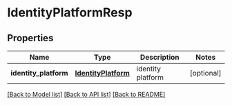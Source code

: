 # IdentityPlatformResp

## Properties
Name | Type | Description | Notes
------------ | ------------- | ------------- | -------------
**identity_platform** | [**IdentityPlatform**](IdentityPlatform.md) | identity platform | [optional] 

[[Back to Model list]](../README.md#documentation-for-models) [[Back to API list]](../README.md#documentation-for-api-endpoints) [[Back to README]](../README.md)



